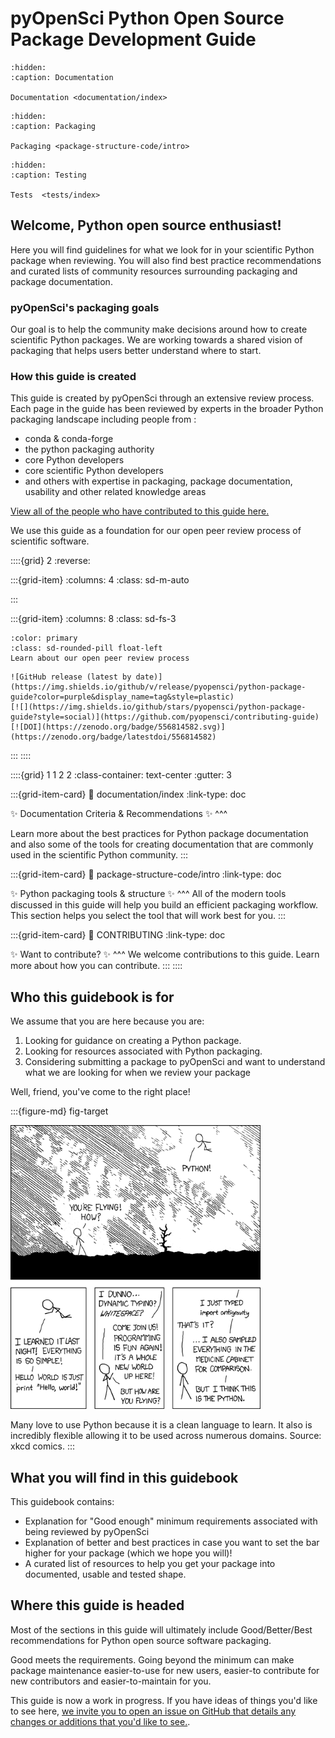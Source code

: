 # pyOpenSci Python Open Source Package Development Guide

```{toctree}
:hidden:
:caption: Documentation

Documentation <documentation/index>

```

```{toctree}
:hidden:
:caption: Packaging

Packaging <package-structure-code/intro>

```

```{toctree}
:hidden:
:caption: Testing

Tests  <tests/index>

```

<!-- Github community standards
https://github.com/pyOpenSci/python-package-guide/community -->

## Welcome, Python open source enthusiast!

Here you will find guidelines for what we look for in your scientific
Python package when reviewing. You will also find best practice recommendations and curated lists of community resources surrounding packaging and package documentation.

### pyOpenSci's packaging goals

Our goal is to help the
community make decisions around how to create scientific Python packages. We are working towards a shared vision of packaging that helps users better understand where to start.

### How this guide is created

This guide is created by pyOpenSci through an extensive review process. Each page in the guide has been reviewed by experts in the broader Python packaging landscape including people from :

- conda & conda-forge
- the python packaging authority
- core Python developers
- core scientific Python developers
- and others with expertise in packaging, package documentation, usability and other related knowledge areas

[View all of the people who have contributed to this guide here.
](https://github.com/pyOpenSci/python-package-guide#contributors-)

We use this guide as a foundation for our open peer review process of
scientific software.

::::{grid} 2
:reverse:

:::{grid-item}
:columns: 4
:class: sd-m-auto

:::

:::{grid-item}
:columns: 8
:class: sd-fs-3

```{button-link} https://www.pyopensci.org/about-peer-review/
:color: primary
:class: sd-rounded-pill float-left
Learn about our open peer review process
```

```{only} html
![GitHub release (latest by date)](https://img.shields.io/github/v/release/pyopensci/python-package-guide?color=purple&display_name=tag&style=plastic)
[![](https://img.shields.io/github/stars/pyopensci/python-package-guide?style=social)](https://github.com/pyopensci/contributing-guide)
[![DOI](https://zenodo.org/badge/556814582.svg)](https://zenodo.org/badge/latestdoi/556814582)
```

:::
::::

<!-- I think this is the end of the header - below begins the next grid-->

::::{grid} 1 1 2 2
:class-container: text-center
:gutter: 3

:::{grid-item-card}
:link: documentation/index
:link-type: doc

✨ Documentation Criteria & Recommendations ✨
^^^

Learn more about the best practices for Python package
documentation and also some of the tools for creating
documentation that are
commonly used in the scientific Python community.
:::

:::{grid-item-card}
:link: package-structure-code/intro
:link-type: doc

✨ Python packaging tools & structure ✨
^^^
All of the modern tools discussed in this guide will help you build an efficient packaging workflow. This section helps you select the tool that will work best for you.
:::

:::{grid-item-card}
:link: CONTRIBUTING
:link-type: doc

✨ Want to contribute? ✨
^^^
We welcome contributions to this guide. Learn more about how you can
contribute.
:::
::::

## Who this guidebook is for

We assume that you are here because you are:

1. Looking for guidance on creating a Python package.
1. Looking for resources associated with Python packaging.
1. Considering submitting a package to pyOpenSci and want to understand what we are looking for when we review your package

Well, friend, you've come to the right place!

:::{figure-md} fig-target

<img src="/images/python-flying-xkcd.png" alt="xkcd comic showing a stick figure on the ground and one in the air. The one on the ground is saying. `You're flying! how?`  The person in the air replies  `Python!` Below is a 3 rectangle comic with the following text in each box. box 1 - I learned it last night. Everything is so simple. Hello world is just print hello world. box 2 - the person on the ground says - come join us programming is fun again. it's a whole new world. But how are you flying? box 3 - the person flying says - i just typed import antigravity. I also sampled everything in the medicine cabinet. But i think this is the python. the person on the ground is saying - that's it?" width="400px">

Many love to use Python because it is a clean language to learn. It also is incredibly flexible allowing it to be used across numerous domains. Source: xkcd comics.
:::

## What you will find in this guidebook

This guidebook contains:

- Explanation for "Good enough" minimum requirements associated with being reviewed by pyOpenSci
- Explanation of better and best practices in case you want to set the bar higher for your package (which we hope you will)!
- A curated list of resources to help you get your package into documented, usable and tested shape.

## Where this guide is headed

Most of the sections in this guide will ultimately include Good/Better/Best recommendations for Python open source software packaging.

Good meets the requirements. Going beyond the minimum can make package maintenance easier-to-use for new users, easier-to contribute for new contributors and easier-to-maintain for you.

This guide is now a work in progress. If you have ideas of things you'd like
to see here, [we invite you to open an issue on GitHub that details any changes or additions that you'd like to see.](https://github.com/pyOpenSci/python-package-guide/issues).

<!--
COMMENTED OUT TEXT TO BE MOVED


# TODO LINK TO CI BUILDS FOR Documentation>
Maybe we can curate a list of CI builds that people can use??? or is that moving too close to a cookie cutter situation

The text below is being moved to the packaging infrastructure section which
doesn't exist YET... but will soon .
pyOpenSci packages must:

- Contain full documentation for any user-facing functions.
- Have a test suite that covers the major functionality of the package.
- Use continuous integration.
- Use an OSI approved software license.


## Other recommendations
### Python version support
You should always be explicit about which versions of Python your package supports.
Keeping compatibility with old Python versions can be difficult as functionality changes.
A good rule of thumb is that the package should support, at least,
the latest three Python versions (e.g., 3.8, 3.7, 3.6).

### Code Style
pyOpenSci encourages authors to consult [PEP 8](https://www.python.org/dev/peps/pep-0008/) for information on how to style your code.

### Linting
An automatic linter (e.g. flake8) can help ensure your code is clean and free of syntax errors. These can be integrated with your CI.

-->
